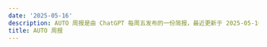 ```yaml
---
date: '2025-05-16'
description: AUTO 周报是由 ChatGPT 每周五发布的一份简报，最近更新于 2025-05-16。
title: AUTO 周报
---
```

